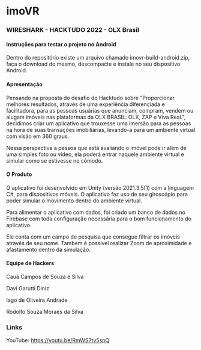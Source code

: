 # imoVR
### WIRESHARK - HACKTUDO 2022 - OLX Brasil

#### Instruções para testar o projeto no Android

<p>Dentro do repositório existe um arquivo chamado imovr-build-android.zip, faça o download do mesmo, descompacte e instale no seu dispositivo Android.</p>

#### Apresentação

<p>Pensando na proposta do desafio do Hacktudo sobre "Proporcionar melhores resultados, através de uma experiência diferenciada e facilitadora, para as pessoas usuárias que anunciam, compram, vendem ou alugam imóveis nas plataformas da OLX BRASIL: OLX, ZAP e Viva Real.", decidimos criar um aplicativo que trouxesse uma imersão para as pessoas na hora de suas transações imobiliárias, levando-a para um ambiente virtual com visão em 360 graus.</p>
<p>Nessa perspectiva a pessoa que está avaliando o imóvel pode ir além de uma simples foto ou vídeo, ela poderá entrar naquele ambiente virtual e simular como se estivesse no cômodo.</p>

#### O Produto

<p>O aplicativo foi desenvolvido em Unity (versão 2021.3.5f1) com a linguagem C#, para dispositivos móveis. O aplicativo faz uso de seu giroscópio para poder simular o movimento dentro do ambiente virtual.</p>
<p>Para alimentar o aplicativo com dados, foi criado um banco de dados no Firebase com toda configuração necessária para o bom funcionamento do aplicativo.</p>
<p>Ele conta com um campo de pesquisa que consegue filtrar os imóveis através de seu nome.
Tambem é possível realizar Zoom de aproximidade e afastamento dentro da simulação.</p>

#### Equipe de Hackers

<p>Cauã Campos de Souza e Silva</p>
<p>Davi Garutti Diniz</p>
<p>Iago de Oliveira Andrade</p>
<p>Rodolfo Souza Moraes da Silva</p>

### Links

YouTube: https://youtu.be/RmWS7tv5spQ
